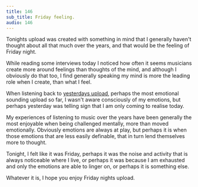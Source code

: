 ```yaml
---
title: 146
sub_title: Friday feeling.
audio: 146
---
```

Tonights upload was created with something in mind that I generally haven't thought about all that much over the years, and that would be the feeling of Friday night.

While reading some interviews today I noticed how often it seems musicians create more around feelings than thoughts of the mind, and although I obviously do that too, I find generally speaking my mind is more the leading role when I create, than what I feel. 

When listening back to <a href="http://www.mono-log.org/snd_145/" title="yesterdays upload" target="_blank">yesterdays upload</a>, perhaps the most emotional sounding upload so far, I wasn't aware consciously of my emotions, but perhaps yesterday was telling sign that I am only coming to realise today.

My experiences of listening to music over the years have been generally the most enjoyable when being challenged mentally, more than moved emotionally. Obviously emotions are always at play, but perhaps it is when those emotions that are less easily definable, that in turn lend themselves more to thought.

Tonight, I felt like it was Friday, perhaps it was the noise and activity that is always noticeable where I live, or perhaps it was because I am exhausted and only the emotions are able to linger on, or perhaps it is something else.

Whatever it is, I hope you enjoy Friday nights upload.